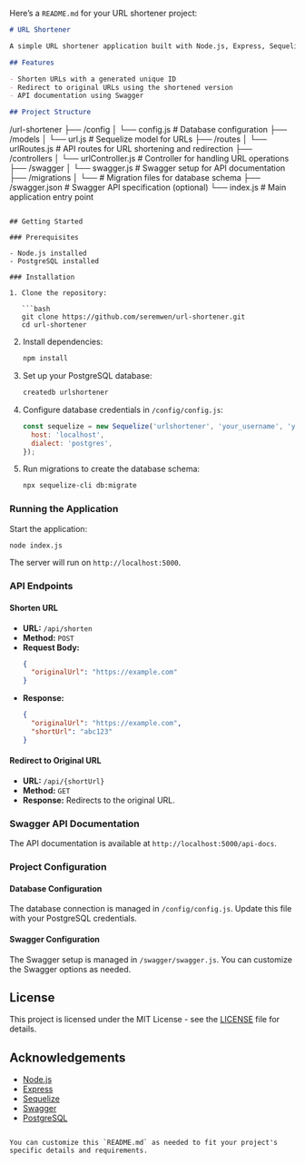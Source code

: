 Here’s a `README.md` for your URL shortener project:

```markdown
# URL Shortener

A simple URL shortener application built with Node.js, Express, Sequelize, PostgreSQL, and Swagger for API documentation.

## Features

- Shorten URLs with a generated unique ID
- Redirect to original URLs using the shortened version
- API documentation using Swagger

## Project Structure

```
/url-shortener
├── /config
│   └── config.js         # Database configuration
├── /models
│   └── url.js            # Sequelize model for URLs
├── /routes
│   └── urlRoutes.js      # API routes for URL shortening and redirection
├── /controllers
│   └── urlController.js  # Controller for handling URL operations
├── /swagger
│   └── swagger.js        # Swagger setup for API documentation
├── /migrations
│   └── <migration files> # Migration files for database schema
├── /swagger.json         # Swagger API specification (optional)
└── index.js              # Main application entry point
```

## Getting Started

### Prerequisites

- Node.js installed
- PostgreSQL installed

### Installation

1. Clone the repository:

   ```bash
   git clone https://github.com/seremwen/url-shortener.git
   cd url-shortener
   ```

2. Install dependencies:

   ```bash
   npm install
   ```

3. Set up your PostgreSQL database:

   ```bash
   createdb urlshortener
   ```

4. Configure database credentials in `/config/config.js`:

   ```javascript
   const sequelize = new Sequelize('urlshortener', 'your_username', 'your_password', {
     host: 'localhost',
     dialect: 'postgres',
   });
   ```

5. Run migrations to create the database schema:

   ```bash
   npx sequelize-cli db:migrate
   ```

### Running the Application

Start the application:

```bash
node index.js
```

The server will run on `http://localhost:5000`.

### API Endpoints

#### Shorten URL

- **URL:** `/api/shorten`
- **Method:** `POST`
- **Request Body:**
  ```json
  {
    "originalUrl": "https://example.com"
  }
  ```
- **Response:**
  ```json
  {
    "originalUrl": "https://example.com",
    "shortUrl": "abc123"
  }
  ```

#### Redirect to Original URL

- **URL:** `/api/{shortUrl}`
- **Method:** `GET`
- **Response:** Redirects to the original URL.

### Swagger API Documentation

The API documentation is available at `http://localhost:5000/api-docs`.

### Project Configuration

#### Database Configuration

The database connection is managed in `/config/config.js`. Update this file with your PostgreSQL credentials.

#### Swagger Configuration

The Swagger setup is managed in `/swagger/swagger.js`. You can customize the Swagger options as needed.

## License

This project is licensed under the MIT License - see the [LICENSE](LICENSE) file for details.

## Acknowledgements

- [Node.js](https://nodejs.org/)
- [Express](https://expressjs.com/)
- [Sequelize](https://sequelize.org/)
- [Swagger](https://swagger.io/)
- [PostgreSQL](https://www.postgresql.org/)
```

You can customize this `README.md` as needed to fit your project's specific details and requirements.